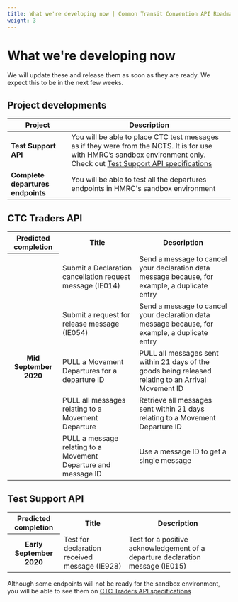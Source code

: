 ```yaml
---
title: What we're developing now | Common Transit Convention API Roadmap
weight: 3
---
```


# What we're developing now   

We will update these and release them as soon as they are ready. We expect this to be in the next few weeks.

## Project developments    

| **Project** |**Description** |
|------|-------------|
|**Test Support API**| You will be able to place CTC test messages as if they were from the NCTS. It is for use with HMRC’s sandbox environment only. Check out [Test Support API specifications](https://developer.service.hmrc.gov.uk/api-documentation/docs/api/service/common-transit-convention-traders/1.0)|Test Support API|
|**Complete departures endpoints**|You will be able to test all the departures endpoints in HMRC's sandbox environment|

## CTC Traders API    

<html>
<table>
  <tr>
    <th>Predicted completion</th>
    <th>Title</th>
    <th>Description</th>
  </tr>
  <tr>
    <th rowspan="6"> Mid September 2020</th>
  </tr>
   <tr>
    <td>Submit a Declaration cancellation request message (IE014)</td>
    <td>Send a message to cancel your declaration data message because, for example, a duplicate entry</td>
  </tr>
  <tr>
    <td>Submit a request for release message (IE054)</td>
    <td>Send a message to cancel your declaration data message because, for example, a duplicate entry</td>
  </tr>
  <tr>
    <td>PULL a Movement Departures for a departure ID</td>
    <td>PULL all messages sent within 21 days of the goods being released relating to an Arrival Movement ID</td>
  </tr>
  <tr>
    <td>PULL all messages relating to a Movement Departure</td>
    <td>Retrieve all messages sent within 21 days relating to a Movement Departure ID</td>
  </tr>
  <tr>
    <td>PULL a message relating to a Movement Departure and message ID</td>
    <td>Use a message ID to get a single message</td>
  </tr>
</table>
</html>

## Test Support API

<table>
  <tr>
    <th>Predicted completion</th>
    <th>Title</th>
    <th>Description</th>
  </tr>
  <tr>
    <th rowspan="1"> Early September 2020</th>
    <td>Test for declaration received message (IE928)</td>
    <td>Test for a positive acknowledgement of a departure declaration message (IE015)</td>

  </tr>
</table>
</html>



Although some endpoints will not be ready for the sandbox environment, you will be able to see them on [CTC Traders API specifications](https://developer.service.hmrc.gov.uk/api-documentation/docs/api/service/common-transit-convention-traders/1.0)

